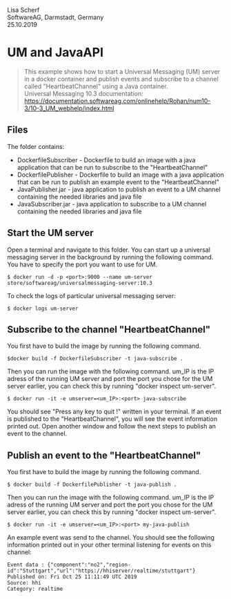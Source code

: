 Lisa Scherf <br>
SoftwareAG, Darmstadt, Germany <br>
25.10.2019

# UM and JavaAPI
> This example shows how to start a Universal Messaging (UM) server in a docker container and publish events and subscribe to a channel called "HeartbeatChannel" using a Java container. <br>
> Universal Messaging 10.3 documentation: https://documentation.softwareag.com/onlinehelp/Rohan/num10-3/10-3_UM_webhelp/index.html
## Files
The folder contains:
* DockerfileSubscriber - Dockerfile to build an image with a java application that can be run to subscribe to the "HeartbeatChannel" 
* DockerfilePublisher - Dockerfile to build an image with a java application that can be run to publish an example event to the "HeartbeatChannel" 
* JavaPublisher.jar - java application to publish an event to a UM channel containing the needed libraries and java file
* JavaSubscriber.jar - java application to subscribe to a UM channel containing the needed libraries and java file

## Start the UM server
Open a terminal and navigate to this folder.
You can start up a universal messaging server in the background by running the following command.
You have to specify the port you want to use for UM.
```
$ docker run -d -p <port>:9000 --name um-server store/softwareag/universalmessaging-server:10.3
```

To check the logs of particular universal messaging server:
```
$ docker logs um-server
```

## Subscribe to the channel "HeartbeatChannel"
You first have to build the image by running the following command.
```
$docker build -f DockerfileSubscriber -t java-subscribe .
```

Then you can run the image with the following command. um_IP is the IP adress of the running UM server and port the port you chose for the UM server earlier, you can check this by running "docker inspect um-server".

```
$ docker run -it -e umserver=<um_IP>:<port> java-subscribe
```
You should see "Press any key to quit !" written in your terminal. If an event is published to the "HeartbeatChannel", you will see the event information printed out.
Open another window and follow the next steps to publish an event to the channel.

## Publish an event to the "HeartbeatChannel"
You first have to build the image by running the following command.
```
$ docker build -f DockerfilePublisher -t java-publish .
```

Then you can run the image with the following command. um_IP is the IP adress of the running UM server and port the port you chose for the UM server earlier, you can check this by running "docker inspect um-server".
```
$ docker run -it -e umserver=<um_IP>:<port> my-java-publish
```
An example event was send to the channel. You should see the following information printed out in your other terminal listening for events on this channel:

```
Event data : {"component":"no2","region-id":"Stuttgart","url":"https://hhiserver/realtime/stuttgart"}
Published on: Fri Oct 25 11:11:49 UTC 2019
Source: hhi
Category: realtime
```
